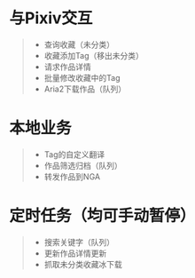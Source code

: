 #  与Pixiv交互
>* 查询收藏（未分类）
>* 收藏添加Tag（移出未分类）
>* 请求作品详情
>* 批量修改收藏中的Tag
>* Aria2下载作品（队列）
 
# 本地业务
> * Tag的自定义翻译
> * 作品筛选归档（队列）
> * 转发作品到NGA

# 定时任务（均可手动暂停）
> * 搜索关键字（队列）
> * 更新作品详情更新
> * 抓取未分类收藏冰下载


     